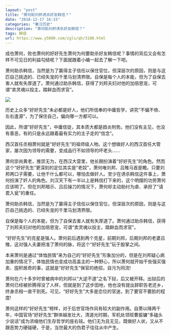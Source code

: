 ```yaml
---
layout: "post"
title: "萧何助刘邦诱杀好友韩信？"
date: "2018-12-17 16:15"
categories: "秦汉历史"
description: "萧何助刘邦诱杀好友韩信？"
tags: 韩信
url: https://www.y5000.com/zgls/qh/3180.html
---
```






成也萧何，败也萧何的好好先生萧何为何要助杀好友韩信呢？事情的背后又会有怎样不可见日的利益勾结呢？下面就跟着小编一起去了解一下吧。

萧何助杀韩信，当然是为了赢得主子信任以保住官位，但深层次的原因，则是与这匹自己挑选的、已经失宠的千里马划清界限。自保是每个人的本能，但为了自保去害人就有失厚道了。萧何通过助杀韩信，获得了刘邦夫妇对他的加倍恩宠，可谓“卖灵魂以投主，踏鲜血而求官”。

![](https://img.y5000.com/uploads/allimg/160920/6-1609201G5302Z.jpg)

历史上众多“好好先生”未必都是好人，他们所信奉的中庸哲学，讲究“不偏不倚、左右逢源”，为了保住自己，偏向哪一方都可以。

因此，所谓“好好先生”，中庸信徒，其本质大都是趋炎附势。他们没有主见，也没有善恶，有的只是永远跟着最有实力的主子走的“信念”。

西汉首任丞相萧何就是“好好先生”的祖师级人物。这个想做好人的西汉首任大管家，屡次因为领导的需要，变成品行不如领导的坏老头……

萧何崇尚黄老，推崇无为，在西汉大营里，他长期扮演着“好好先生”的角色。然而这个“好好先生”更深刻的定位其实是“老奴”，萧何唯刘邦、吕雉马首是瞻。只要刘邦两口子需要，让他干什么都可以，哪怕去做奸人。至少在诱杀韩信这件事上，萧何扮演了奸人的角色。刘汉天下有一半以上是韩信打下来的，这个明摆的功劳萧何应该明了。但在刘邦暗示、吕后操刀的情况下，萧何却主动助纣为虐、承担了“请君入瓮”的重任。

萧何助杀韩信，当然是为了赢得主子信任以保住官位，但深层次的原因，则是与这匹自己挑选的、已经失宠的千里马划清界限。

自保是每个人的本能，但为了自保去害人就有失厚道了。萧何通过助杀韩信，获得了刘邦夫妇对他的加倍恩宠，可谓“卖灵魂以投主，踏鲜血而求官”。

“好好先生”的克星是强人。萧何前后遇到两个克星，前期刘邦，后期刘邦的老婆吕雉，这对强人夫妻把准了萧何的脉，将这个“好好先生”玩于股掌之间。

本来萧何是通过“体恤民情”来为自己的“好好先生”形象加分的，但是在刘邦疑心病加重的情况下，体恤民情也变成功高盖主的一种野心，所以萧何就开始干些强买强卖、囤积居奇的事，这就是“好好先生”保官的绝招，自污为同流!

萧何在六十多岁时曾被病中的刘邦以“大逆不道”之名下狱，后又被开释。出狱后的萧何已经被折腾得没了人样，但就是到了这步田地，他也没有提出辞职告老还乡，终身丞相一直干到死。可见，“好好先生”大多是恋位的官迷，到了要官不要脸的程度!

萧何这样的“好好先生”榜样，对于后世官场作风有较大的副作用。自萧以降两千年，中国官场“好好先生”群体越发壮大，清道光时期，军机处领班曹振镛“多磕头少说话”成为浓缩他们生存哲学的座右铭。他们无为且无见，既做好人状，又从不跟恶势力硬碰硬，于是，当世最大的伪君子往往从中产生。
